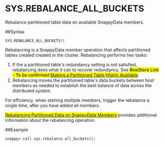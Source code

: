 # SYS.REBALANCE_ALL_BUCKETS

Rebalance partitioned table data on available SnappyData members.

##Syntax

``` pre
SYS.REBALANCE_ALL_BUCKETS()
```

Rebalancing is a SnappyData member operation that affects partitioned tables created created in the cluster. Rebalancing performs two tasks:

1.  If the a partitioned table's redundancy setting is not satisfied, rebalancing does what it can to recover redundancy. See <mark>RowStore Link - To be confirmed [Making a Partitioned Table Highly Available](http://rowstore.docs.snappydata.io/docs/data_management/partitioning-ha.html)</mark>.
2.  Rebalancing moves the partitioned table's data buckets between host members as needed to establish the best balance of data across the distributed system.

For efficiency, when starting multiple members, trigger the rebalance a single time, after you have added all members.

<mark>[Rebalancing Partitioned Data on SnappyData Members](http://rowstore.docs.snappydata.io/docs/data_management/rebalancing_pr_data.html) </mark> provides additional information about the rebalancing operation.

##Example

``` pre
snappy> call sys.rebalance_all_buckets();
```


